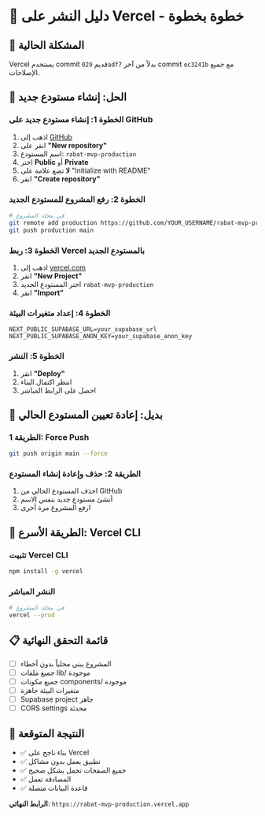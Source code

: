 # 🚀 دليل النشر على Vercel - خطوة بخطوة

## 🎯 المشكلة الحالية
Vercel يستخدم commit قديم `029adf7` بدلاً من آخر commit `ec3241b` مع جميع الإصلاحات.

## 🔧 الحل: إنشاء مستودع جديد

### الخطوة 1: إنشاء مستودع جديد على GitHub
1. اذهب إلى [GitHub](https://github.com)
2. انقر على **"New repository"**
3. اسم المستودع: `rabat-mvp-production`
4. اختر **Public** أو **Private**
5. **لا** تضع علامة على "Initialize with README"
6. انقر **"Create repository"**

### الخطوة 2: رفع المشروع للمستودع الجديد
```bash
# في مجلد المشروع
git remote add production https://github.com/YOUR_USERNAME/rabat-mvp-production.git
git push production main
```

### الخطوة 3: ربط Vercel بالمستودع الجديد
1. اذهب إلى [vercel.com](https://vercel.com)
2. انقر **"New Project"**
3. اختر المستودع الجديد `rabat-mvp-production`
4. انقر **"Import"**

### الخطوة 4: إعداد متغيرات البيئة
```
NEXT_PUBLIC_SUPABASE_URL=your_supabase_url
NEXT_PUBLIC_SUPABASE_ANON_KEY=your_supabase_anon_key
```

### الخطوة 5: النشر
1. انقر **"Deploy"**
2. انتظر اكتمال البناء
3. احصل على الرابط المباشر

## 🎯 بديل: إعادة تعيين المستودع الحالي

### الطريقة 1: Force Push
```bash
git push origin main --force
```

### الطريقة 2: حذف وإعادة إنشاء المستودع
1. احذف المستودع الحالي من GitHub
2. أنشئ مستودع جديد بنفس الاسم
3. ارفع المشروع مرة أخرى

## 🚀 الطريقة الأسرع: Vercel CLI

### تثبيت Vercel CLI
```bash
npm install -g vercel
```

### النشر المباشر
```bash
# في مجلد المشروع
vercel --prod
```

## 📋 قائمة التحقق النهائية

- [ ] المشروع يبني محلياً بدون أخطاء
- [ ] جميع ملفات lib/ موجودة
- [ ] جميع مكونات components/ موجودة  
- [ ] متغيرات البيئة جاهزة
- [ ] Supabase project جاهز
- [ ] CORS settings محدثة

## 🎉 النتيجة المتوقعة
- ✅ بناء ناجح على Vercel
- ✅ تطبيق يعمل بدون مشاكل
- ✅ جميع الصفحات تحمل بشكل صحيح
- ✅ المصادقة تعمل
- ✅ قاعدة البيانات متصلة

**الرابط النهائي**: `https://rabat-mvp-production.vercel.app`
